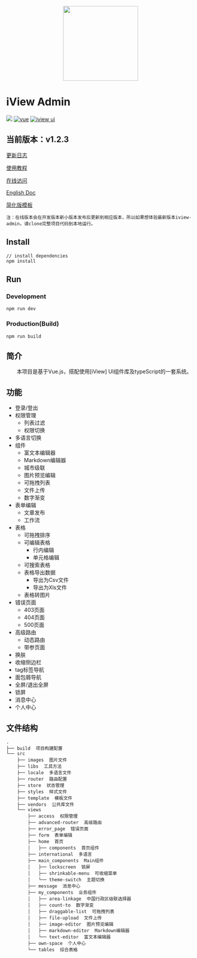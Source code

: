 <p align="center">
    <a href="https://www.iviewui.com">
        <img width="200" src="https://file.iviewui.com/logo.svg">
    </a>
</p>

# iView Admin
[![](https://img.shields.io/travis/iview/iview-admin.svg?style=flat-square)](https://travis-ci.org/iview/iview-admin)
[![vue](https://img.shields.io/badge/vue-2.5.2-brightgreen.svg?style=flat-square)](https://github.com/vuejs/vue)
[![iview ui](https://img.shields.io/badge/iview-2.7.2-brightgreen.svg?style=flat-square)](https://github.com/iview/iview)


## 当前版本：v1.2.3
[更新日志](https://github.com/iview/iview-admin/releases)

[使用教程](https://github.com/iview/iview-admin/wiki)

[在线访问](https://iview.github.io/iview-admin)

[English Doc](https://github.com/iview/iview-admin/blob/dev/README_EN.md)

[简化版模板](https://github.com/iview/iview-admin/tree/template)

`注：在线版本会在开发版本新小版本发布后更新到相应版本，所以如果想体验最新版本iview-admin，请clone完整项目代码到本地运行。`

## Install
```bush
// install dependencies
npm install
```
## Run
### Development
```bush
npm run dev
```
### Production(Build)
```bush
npm run build
```

## 简介
&emsp;&emsp;本项目是基于Vue.js，搭配使用[iView] UI组件库及typeScript的一套系统。

## 功能

- 登录/登出
- 权限管理
    - 列表过滤
    - 权限切换
- 多语言切换
- 组件
    - 富文本编辑器
    - Markdown编辑器
    - 城市级联
    - 图片预览编辑
    - 可拖拽列表
    - 文件上传
    - 数字渐变
- 表单编辑
    - 文章发布
    - 工作流
- 表格
    - 可拖拽排序
    - 可编辑表格
        - 行内编辑
        - 单元格编辑
    - 可搜索表格
    - 表格导出数据
        - 导出为Csv文件
        - 导出为Xls文件
    - 表格转图片
- 错误页面
    - 403页面
    - 404页面
    - 500页面
- 高级路由
    - 动态路由
    - 带参页面
- 换肤
- 收缩侧边栏
- tag标签导航
- 面包屑导航
- 全屏/退出全屏
- 锁屏
- 消息中心
- 个人中心

## 文件结构
```shell
.
├── build  项目构建配置
└── src
    ├── images  图片文件
    ├── libs  工具方法
    ├── locale  多语言文件
    ├── router  路由配置
    ├── store  状态管理
    ├── styles  样式文件
    ├── template  模板文件
    ├── vendors  公共库文件
    └── views
        ├── access  权限管理
        ├── advanced-router  高级路由
        ├── error_page  错误页面
        ├── form  表单编辑
        ├── home  首页
        │   ├── components  首页组件
        ├── international  多语言
        ├── main_components  Main组件
        │   ├── lockscreen  锁屏
        │   ├── shrinkable-menu  可收缩菜单
        │   └── theme-switch  主题切换
        ├── message  消息中心
        ├── my_components  业务组件
        │   ├── area-linkage  中国行政区级联选择器
        │   ├── count-to  数字渐变
        │   ├── draggable-list  可拖拽列表
        │   ├── file-upload  文件上传
        │   ├── image-editor  图片预览编辑
        │   ├── markdown-editor  Markdown编辑器
        │   └── text-editor  富文本编辑器
        ├── own-space  个人中心
        └── tables  综合表格
```
